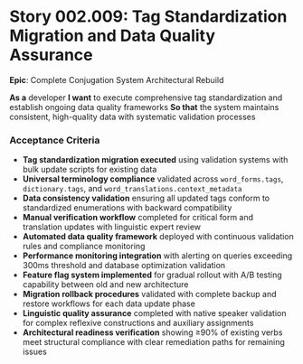 # Story 002.009: Tag Standardization Migration and Data Quality Assurance

**Epic**: Complete Conjugation System Architectural Rebuild

**As a** developer
**I want** to execute comprehensive tag standardization and establish ongoing data quality frameworks
**So that** the system maintains consistent, high-quality data with systematic validation processes

### Acceptance Criteria
- **Tag standardization migration executed** using validation systems with bulk update scripts for existing data
- **Universal terminology compliance** validated across `word_forms.tags`, `dictionary.tags`, and `word_translations.context_metadata`
- **Data consistency validation** ensuring all updated tags conform to standardized enumerations with backward compatibility
- **Manual verification workflow** completed for critical form and translation updates with linguistic expert review
- **Automated data quality framework** deployed with continuous validation rules and compliance monitoring
- **Performance monitoring integration** with alerting on queries exceeding 300ms threshold and database optimization validation
- **Feature flag system implemented** for gradual rollout with A/B testing capability between old and new architecture
- **Migration rollback procedures** validated with complete backup and restore workflows for each data update phase
- **Linguistic quality assurance** completed with native speaker validation for complex reflexive constructions and auxiliary assignments
- **Architectural readiness verification** showing ≥90% of existing verbs meet structural compliance with clear remediation paths for remaining issues
